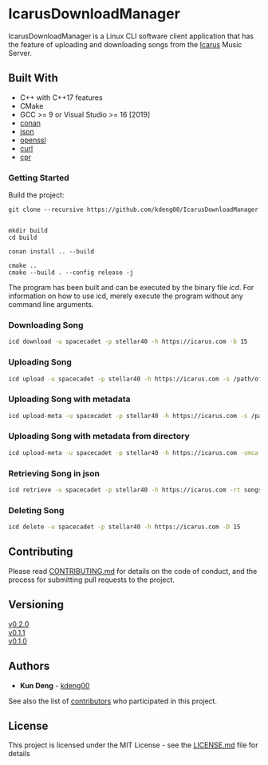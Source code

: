 # IcarusDownloadManager

IcarusDownloadManager is a Linux CLI software client application that has the feature of uploading and downloading songs from the [Icarus](https://github.com/kdeng00/Icarus) Music Server. 


## Built With

* C++ with C++17 features
* CMake
* GCC >= 9 or Visual Studio >= 16 [2019]
* [conan](https://github.com/conan-io/conan)
* [json](https://github.com/nlohmann/json)
* [openssl](https://github.com/openssl/openssl)
* [curl](https://github.com/curl/curl)
* [cpr](https://github.com/libcpr/cpr)


### Getting Started

Build the project:

```
git clone --recursive https://github.com/kdeng00/IcarusDownloadManager


mkdir build
cd build

conan install .. --build

cmake ..
cmake --build . --config release -j
```

The program has been built and can be executed by the binary file *icd*. For information on how to use icd, merely execute the program without any command line arguments.

### Downloading Song

```BASH
icd download -u spacecadet -p stellar40 -h https://icarus.com -b 15
```

### Uploading Song

```BASH
icd upload -u spacecadet -p stellar40 -h https://icarus.com -s /path/of/song.mp3
```

### Uploading Song with metadata

```BASH
icd upload-meta -u spacecadet -p stellar40 -h https://icarus.com -s /path/of/song.mp3 -t 1 -m /path/to/metadata/config/collection.json -ca /path/to/cover/art/image.png
```

### Uploading Song with metadata from directory

```BASH
icd upload-meta -u spacecadet -p stellar40 -h https://icarus.com -smca /path/where/songs/and/metadata/exists/
```


### Retrieving Song in json

```Bash
icd retrieve -u spacecadet -p stellar40 -h https://icarus.com -rt songs
```

### Deleting Song

```BASH
icd delete -u spacecadet -p stellar40 -h https://icarus.com -D 15
```


## Contributing

Please read [CONTRIBUTING.md](CONTRIBUTING.md) for details on the code of conduct, and the process for submitting pull requests to the project.

## Versioning

[v0.2.0](https://github.com/kdeng00/IcarusDownloadManager/releases/tag/v0.2.0)  
[v0.1.1](https://github.com/kdeng00/IcarusDownloadManager/releases/tag/v0.1.1)  
[v0.1.0](https://github.com/kdeng00/IcarusDownloadManager/releases/tag/0.1.0)

## Authors

* **Kun Deng** - [kdeng00](https://github.com/kdeng00)

See also the list of [contributors](https://github.com/kdeng00/Icarus/graphs/contributors) who participated in this project.

## License

This project is licensed under the MIT License - see the [LICENSE.md](LICENSE.md) file for details
